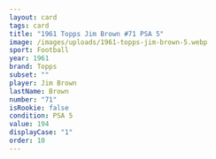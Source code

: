 ```yaml
---
layout: card
tags: card
title: "1961 Topps Jim Brown #71 PSA 5"
image: /images/uploads/1961-topps-jim-brown-5.webp
sport: Football
year: 1961
brand: Topps
subset: ""
player: Jim Brown
lastName: Brown
number: "71"
isRookie: false
condition: PSA 5
value: 194
displayCase: "1"
order: 10
---
```

